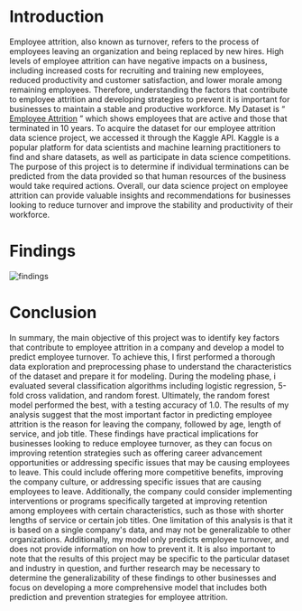 # Introduction
Employee attrition, also known as turnover, refers to the process of employees leaving an 
organization and being replaced by new hires. High levels of employee attrition can have 
negative impacts on a business, including increased costs for recruiting and training new 
employees, reduced productivity and customer satisfaction, and lower morale among 
remaining employees. Therefore, understanding the factors that contribute to employee 
attrition and developing strategies to prevent it is important for businesses to maintain a 
stable and productive workforce.
My Dataset is “ [Employee Attrition](https://www.kaggle.com/datasets/HRAnalyticRepository/employee-attrition-data) ” which shows employees that are active 
and those that terminated in 10 years. To acquire the dataset for our employee attrition data 
science project, we accessed it through the Kaggle API. Kaggle is a popular platform for data 
scientists and machine learning practitioners to find and share datasets, as well as participate 
in data science competitions.
The purpose of this project is to determine if individual terminations can be predicted from 
the data provided so that human resources of the business would take required actions. 
Overall, our data science project on employee attrition can provide valuable insights and 
recommendations for businesses looking to reduce turnover and improve the stability and 
productivity of their workforce.

# Findings

![findings](https://user-images.githubusercontent.com/76754183/216830799-2bce3241-db0d-4c1e-a416-b29f058c4429.PNG)

# Conclusion
In summary, the main objective of this project was to identify key factors that contribute to 
employee attrition in a company and develop a model to predict employee turnover. To 
achieve this, I first performed a thorough data exploration and preprocessing phase to 
understand the characteristics of the dataset and prepare it for modeling.
During the modeling phase, i evaluated several classification algorithms including logistic 
regression, 5-fold cross validation, and random forest. Ultimately, the random forest model 
performed the best, with a testing accuracy of 1.0.
The results of my analysis suggest that the most important factor in predicting employee 
attrition is the reason for leaving the company, followed by age, length of service, and job 
title. These findings have practical implications for businesses looking to reduce employee 
turnover, as they can focus on improving retention strategies such as offering career 
advancement opportunities or addressing specific issues that may be causing employees to 
leave. This could include offering more competitive benefits, improving the company culture, 
or addressing specific issues that are causing employees to leave. Additionally, the company 
could consider implementing interventions or programs specifically targeted at improving 
retention among employees with certain characteristics, such as those with shorter lengths 
of service or certain job titles.
One limitation of this analysis is that it is based on a single company's data, and may not be 
generalizable to other organizations. Additionally, my model only predicts employee 
turnover, and does not provide information on how to prevent it. It is also important to note 
that the results of this project may be specific to the particular dataset and industry in 
question, and further research may be necessary to determine the generalizability of these 
findings to other businesses and focus on developing a more comprehensive model that 
includes both prediction and prevention strategies for employee attrition.
